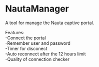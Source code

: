 # NautaManager
 
A tool for manage the Nauta captive portal. <br>

Features: <br>
-Connect the portal <br> 
-Remember user and password <br>
-Timer for disconect <br>
-Auto reconnect after the 12 hours limit <br>
-Quality of connection checker <br>
